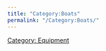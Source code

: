 ```yaml
---
title: "Category:Boats"
permalink: "/Category:Boats/"
---
```


[Category: Equipment](Category:_Equipment "wikilink")